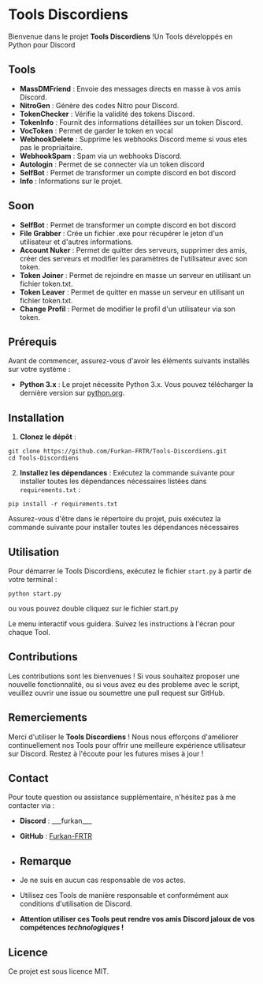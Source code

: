# Tools Discordiens

Bienvenue dans le projet **Tools Discordiens** !Un Tools développés en Python pour Discord

## Tools

- **MassDMFriend** : Envoie des messages directs en masse à vos amis Discord.
- **NitroGen** : Génère des codes Nitro pour Discord.
- **TokenChecker** : Vérifie la validité des tokens Discord.
- **TokenInfo** : Fournit des informations détaillées sur un token Discord.
- **VocToken** : Permet de garder le token en vocal
- **WebhookDelete** : Supprime les webhooks Discord meme si vous etes pas le propriaitaire.
- **WebhookSpam** : Spam via un webhooks Discord.
- **Autologin** : Permet de se connecter via un token discord
- **SelfBot** : Permet de transformer un compte discord en bot discord
- **Info** : Informations sur le projet.

## Soon

- **SelfBot** : Permet de transformer un compte discord en bot discord
- **File Grabber** : Crée un fichier .exe pour récupérer le jeton d'un utilisateur et d'autres informations.
- **Account Nuker** : Permet de quitter des serveurs, supprimer des amis, créer des serveurs et modifier les paramètres de l'utilisateur avec son token.
- **Token Joiner** : Permet de rejoindre en masse un serveur en utilisant un fichier token.txt.
- **Token Leaver** : Permet de quitter en masse un serveur en utilisant un fichier token.txt.
- **Change Profil** : Permet de modifier le profil d'un utilisateur via son token.

## Prérequis

Avant de commencer, assurez-vous d'avoir les éléments suivants installés sur votre système :

- **Python 3.x** : Le projet nécessite Python 3.x. Vous pouvez télécharger la dernière version sur [python.org](https://www.python.org/downloads/).

## Installation

1. **Clonez le dépôt** :
  ```
  git clone https://github.com/Furkan-FRTR/Tools-Discordiens.git
  cd Tools-Discordiens
  ```

2. **Installez les dépendances** :
  Exécutez la commande suivante pour installer toutes les dépendances nécessaires listées dans `requirements.txt` :
  ```
  pip install -r requirements.txt
  ```
Assurez-vous d'être dans le répertoire du projet, puis exécutez la commande suivante pour installer toutes les dépendances nécessaires

## Utilisation

Pour démarrer le Tools Discordiens, exécutez le fichier `start.py` à partir de votre terminal :

 `python start.py`

ou vous pouvez double cliquez sur le fichier start.py

Le menu interactif vous guidera. 
Suivez les instructions à l'écran pour chaque Tool.

## Contributions

Les contributions sont les bienvenues ! Si vous souhaitez proposer une nouvelle fonctionnalité, ou si vous avez eu des probleme avec le script, veuillez ouvrir une issue ou soumettre une pull request sur GitHub.

## Remerciements

Merci d'utiliser le **Tools Discordiens** ! Nous nous efforçons d'améliorer continuellement nos Tools pour offrir une meilleure expérience utilisateur sur Discord. Restez à l'écoute pour les futures mises à jour !

## Contact

Pour toute question ou assistance supplémentaire, n'hésitez pas à me contacter via :
- **Discord** : \_\_\_furkan\_\_\_
- **GitHub** : [Furkan-FRTR](https://github.com/Furkan-FRTR)

- ## Remarque

- Je ne suis en aucun cas responsable de vos actes.
- Utilisez ces Tools de manière responsable et conformément aux conditions d'utilisation de Discord.
- **Attention utiliser ces Tools peut rendre vos amis Discord jaloux de vos compétences *technologiques* !**

## Licence
Ce projet est sous licence MIT.
